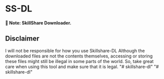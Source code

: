 # SS-DL

<h4>📝 Note: SkillShare Downloader.</h4>


## Disclaimer

I will not be responsible for how you use Skillshare-DL
Although the downloaded files are not the contents themselves, accessing or storing these files might still be illegal in some parts of the world. So, take great care when using this tool and make sure that it is legal.
"# skillshare-dl" 
"# skillshare-dl" 

